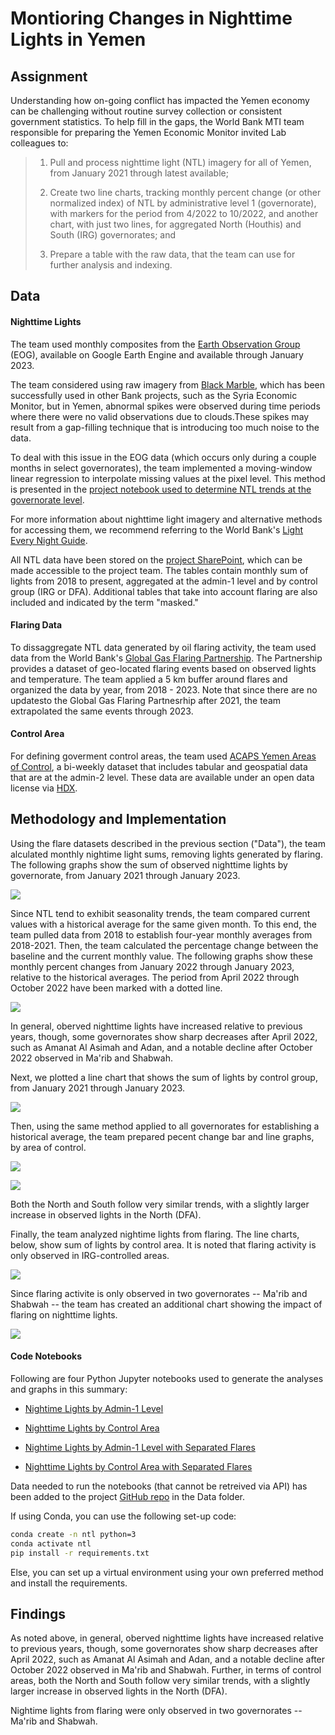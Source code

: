 # Montioring Changes in Nighttime Lights in Yemen

## Assignment

Understanding how on-going conflict has impacted the Yemen economy can be challenging without routine survey collection or consistent government statistics. To help fill in the gaps, the World Bank MTI team responsible for preparing the Yemen Economic Monitor invited Lab colleagues to:

> 1. Pull and process nighttime light (NTL) imagery for all of Yemen, from January 2021 through latest available;
> 
> 2. Create two line charts, tracking monthly percent change (or other normalized index) of NTL by administrative level 1 (governorate), with markers for the period from 4/2022 to 10/2022, and another chart, with just two lines, for aggregated North (Houthis) and South (IRG) governorates; and
> 
> 3. Prepare a table with the raw data, that the team can use for further analysis and indexing.

## Data

#### Nighttime Lights

The team used monthly composites from the [Earth Observation Group](https://mcas-proxyweb.mcas.ms/certificate-checker?login=false&originalUrl=https%3A%2F%2Fdevelopers.google.com.mcas.ms%2Fearth-engine%2Fdatasets%2Fcatalog%2FNOAA_VIIRS_DNB_MONTHLY_V1_VCMCFG%3FMcasTsid%3D20893&McasCSRF=37807788db9949b5f9e1802d3415f43cf8072003919c339c8b17499915ca26e4) (EOG), available on Google Earth Engine and available through January 2023.

The team considered using raw imagery from [Black Marble](https://blackmarble.gsfc.nasa.gov/), which has been successfully used in other Bank projects, such as the Syria Economic Monitor, but in Yemen, abnormal spikes were observed during time periods where there were no valid observations due to clouds.These spikes may result from a gap-filling technique that is introducing too much noise to the data. 

To deal with this issue in the EOG data (which occurs only during a couple months in select governorates), the team implemented a moving-window linear regression to interpolate missing values at the pixel level. This method is presented in the [project notebook used to determine NTL trends at the governorate level](https://github.com/datapartnership/yemen-economic-monitor/blob/main/notebooks/ntl-yemen-adm1.ipynb). 

For more information about nighttime light imagery and alternative methods for accessing them, we recommend referring to the World Bank's [Light Every Night Guide](https://worldbank.github.io/OpenNightLights/wb-light-every-night-readme.html).

All NTL data have been stored on the [project SharePoint](https://worldbankgroup.sharepoint.com/:f:/t/DevelopmentDataPartnershipCommunity-WBGroup/EqV1m8Y_7BdEgDXPuCMbhZ4Beo-7vmUEGM8rDGvyRnJ57Q?e=7VkuGg), which can be made accessible to the project team. The tables contain monthly sum of lights from 2018 to present, aggregated at the admin-1 level and by control group (IRG or DFA). Additional tables that take into account flaring are also included and indicated by the term "masked."

#### Flaring Data

To dissaggregate NTL data generated by oil flaring activity, the team used data from the World Bank's [Global Gas Flaring Partnership](https://www.worldbank.org/en/programs/gasflaringreduction/global-flaring-data). The Partnership provides a dataset of geo-located flaring events based on observed lights and temperature. The team applied a 5 km buffer around flares and organized the data by year, from 2018 - 2023. Note that since there are no updatesto the Global Gas Flaring Partnesrhip after 2021, the team extrapolated the same events through 2023.

#### Control Area

For defining goverment control areas, the team used [ACAPS Yemen Areas of Control](https://data.humdata.org/dataset/yemen-areas-of-control), a bi-weekly dataset that includes tabular and geospatial data that are at the admin-2 level. These data are available under an open data license via [HDX](https://data.humdata.org/).

## Methodology and Implementation

Using the flare datasets described in the previous section ("Data"), the team alculated monthly nightime light sums, removing lights generated by flaring. The following graphs show the sum of observed nighttime lights by governorate, from January 2021 through January 2023.

![](NTL-images/adm1-lights-masked.jpeg)

Since NTL tend to exhibit seasonality trends, the team compared current values with a historical average for the same given month. To this end, the team pulled data from 2018 to establish four-year monthly averages from 2018-2021. Then, the team calculated the percentage change between the baseline and the current monthly value.  The following graphs show these monthly percent changes from January 2022 through January 2023, relative to the historical averages. The period from April 2022 through October 2022 have been marked with a dotted line.

![](NTL-images/adm1-pct-change-2021-masked.jpeg)

In general, oberved nighttime lights have increased relative to previous years, though, some governorates show sharp decreases after April 2022, such as Amanat Al Asimah and Adan, and a notable decline after October 2022 observed in Ma'rib and Shabwah.

Next, we plotted a line chart that shows the sum of lights by control group, from January 2021 through January 2023.

![](NTL-images/control-lights-masked.jpeg)

Then, using the same method applied to all governorates for establishing a historical average, the team prepared pecent change bar and line graphs, by area of control.

![](NTL-images/control-pct-change-historical-masked.jpeg)

![](NTL-images/control-pct-change-historical-bar-masked.jpeg)

Both the North and South follow very similar trends, with a slightly larger increase in observed lights in the North (DFA).

Finally, the team analyzed nightime lights from flaring. The line charts, below, show sum of lights by control area. It is noted that flaring activity is only observed in IRG-controlled areas. 

![](NTL-images/control-lights-flares.jpeg)

Since flaring activite is only observed in two governorates -- Ma'rib and Shabwah -- the team has created an additional chart showing the impact of flaring on nighttime lights.

![](NTL-images/adm1-lights-flares.jpeg)

#### Code Notebooks

Following are four Python Jupyter notebooks used to generate the analyses and graphs in this summary:

* [Nightime Lights by Admin-1 Level](https://github.com/datapartnership/yemen-economic-monitor/blob/main/notebooks/NTL-notebooks/01-ntl-yemen-adm1.ipynb)

* [Nighttime Lights by Control Area](https://github.com/datapartnership/yemen-economic-monitor/blob/main/notebooks/NTL-notebooks/02-ntl-yemen-control.ipynb)

* [Nightime Lights by Admin-1 Level with Separated Flares](https://github.com/datapartnership/yemen-economic-monitor/blob/d38fd619dbf7e0d59a69c729b0dd40d8375f97ce/notebooks/NTL-notebooks/03-ntl-yemen-adm1-flares.ipynb)

* [Nighttime Lights by Control Area with Separated Flares](https://github.com/datapartnership/yemen-economic-monitor/blob/d38fd619dbf7e0d59a69c729b0dd40d8375f97ce/notebooks/NTL-notebooks/04-ntl-yemen-control-flares.ipynb) 

Data needed to run the notebooks (that cannot be retreived via API) has been added to the project [GitHub repo]((https://github.com/datapartnership/yemen-economic-monitor/tree/main)) in the Data folder.

If using Conda, you can use the following set-up code:

```sh
conda create -n ntl python=3
conda activate ntl
pip install -r requirements.txt
```

Else, you can set up a virtual environment using your own preferred method and install the requirements. 

## Findings

As noted above, in general, oberved nighttime lights have increased relative to previous years, though, some governorates show sharp decreases after April 2022, such as Amanat Al Asimah and Adan, and a notable decline after October 2022 observed in Ma'rib and Shabwah. Further, in terms of control areas, both the North and South follow very similar trends, with a slightly larger increase in observed lights in the North (DFA).

Nightime lights from flaring were only observed in two governorates -- Ma'rib and Shabwah. 
